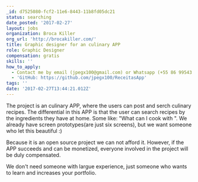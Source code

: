 ```yaml
---
_id: d7525080-fcf2-11e6-8443-11b8fd05dc21
status: searching
date_posted: '2017-02-27'
layout: jobs
organization: Broca Killer
org_url: 'http://brocakiller.com/'
title: Graphic designer for an culinary APP
role: Graphic Designer
compensation: gratis
skills: ''
how_to_apply:
  - Contact me by email (jpegx100@gmail.com) or Whatsapp (+55 86 99543 2434).
  - 'GitHub: https://github.com/jpegx100/ReceitasApp'
tags: ''
date: '2017-02-27T13:44:21.012Z'
---
```

The project is an culinary APP, where the users can post and serch culinary recipes. The differential in this APP is that the user can search recipes by the ingredients they have at home.
Some like: "What can I cook with <this things...>".
We already have screen prototypes(are just six screens), but we want someone who let this beautiful :)

Because it is an open source project we can not afford it. However, if the APP succeeds and can be monetized, everyone involved in the project will be duly compensated.

We don't need someone with largue experience, just someone who wants to learn and increases your portfolio.
